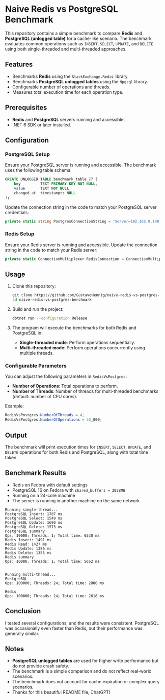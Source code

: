 # Naive Redis vs PostgreSQL Benchmark

This repository contains a simple benchmark to compare **Redis** and **PostgreSQL (unlogged table)** for a cache-like scenario. The benchmark evaluates common operations such as `INSERT`, `SELECT`, `UPDATE`, and `DELETE` using both single-threaded and multi-threaded approaches.

## Features
- Benchmarks **Redis** using the `StackExchange.Redis` library.
- Benchmarks **PostgreSQL unlogged tables** using the `Npgsql` library.
- Configurable number of operations and threads.
- Measures total execution time for each operation type.

## Prerequisites
- **Redis** and **PostgreSQL** servers running and accessible.
- .NET 6 SDK or later installed.

## Configuration
### PostgreSQL Setup
Ensure your PostgreSQL server is running and accessible. The benchmark uses the following table schema:
```sql
CREATE UNLOGGED TABLE benchmark_table_77 (
    key         TEXT PRIMARY KEY NOT NULL,
    value       TEXT NOT NULL,
    changed_at  timestamptz NULL
);
```

Update the connection string in the code to match your PostgreSQL server credentials:
```csharp
private static string PostgresConnectionString = "Server=192.168.0.140;Port=5432;Database=postgres;User Id=postgres;Password=;Maximum Pool Size=100;Minimum Pool Size=11;";
```

### Redis Setup
Ensure your Redis server is running and accessible. Update the connection string in the code to match your Redis server:
```csharp
private static ConnectionMultiplexer RedisConnection = ConnectionMultiplexer.Connect("192.168.0.140");
```

## Usage
1. Clone this repository:
   ```bash
   git clone https://github.com/GustavoHennig/naive-redis-vs-postgres-benchmark.git
   cd naive-redis-vs-postgres-benchmark
   ```

2. Build and run the project:
   ```bash
   dotnet run --configuration Release
   ```

3. The program will execute the benchmarks for both Redis and PostgreSQL in:
   - **Single-threaded mode**: Perform operations sequentially.
   - **Multi-threaded mode**: Perform operations concurrently using multiple threads.

### Configurable Parameters
You can adjust the following parameters in `RedisVsPostgres`:
- **Number of Operations**: Total operations to perform.
- **Number of Threads**: Number of threads for multi-threaded benchmarks (default: number of CPU cores).

Example:
```csharp
RedisVsPostgres.NumberOfThreads = 4;
RedisVsPostgres.NumberOfOperations = 50_000;
```

## Output
The benchmark will print execution times for `INSERT`, `SELECT`, `UPDATE`, and `DELETE` operations for both Redis and PostgreSQL, along with total time taken.

## Benchmark Results

- Redis on Fedora with default settings
- PostgreSQL 16 on Fedora with `shared_buffers = 2028MB`
- Running on a 24-core machine
- The server is running in another machine on the same network

```
Running single-thread...
PostgreSQL Insert: 1707 ms
PostgreSQL Select: 1549 ms
PostgreSQL Update: 1690 ms
PostgreSQL Delete: 1573 ms
PostgreSQL summary
Ops: 10000; Threads: 1; Total time: 6530 ms
Redis Insert: 1491 ms
Redis Read: 1427 ms
Redis Update: 1386 ms
Redis Delete: 1355 ms
Redis summary
Ops: 10000; Threads: 1; Total time: 5662 ms


Running multi-thread...
PostgreSQL
Ops: 100000; Threads: 24; Total time: 2880 ms

Redis
Ops: 100000; Threads: 24; Total time: 2618 ms

```

## Conclusion
I tested several configurations, and the results were consistent. PostgreSQL was occasionally even faster than Redis, but their performance was generally similar.

## Notes
- **PostgreSQL unlogged tables** are used for higher write performance but do not provide crash safety.
- The benchmark is a simple comparison and do not reflect real-world scenarios.
- The benchmark does not account for cache expiration or complex query scenarios.
- Thanks for this beautiful README file, ChatGPT!
